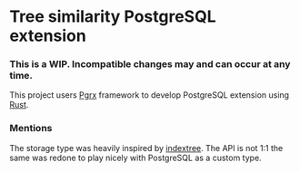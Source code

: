 # Tree similarity PostgreSQL extension

### This is a WIP. Incompatible changes may and can occur at any time.

This project users [Pgrx](https://github.com/pgcentralfoundation/pgrx) framework to develop PostgreSQL extension
using [Rust](https://www.rust-lang.org/).

### Mentions

The storage type was heavily inspired by [indextree](https://github.com/saschagrunert/indextree/tree/main).
The API is not 1:1 the same was redone to play nicely with PostgreSQL as a custom type.
